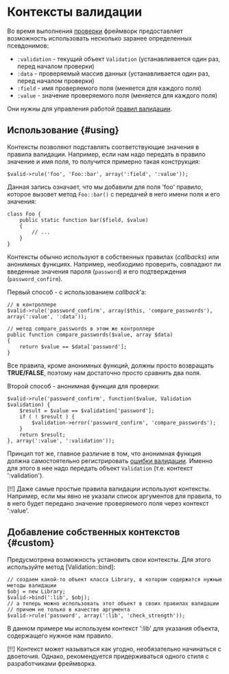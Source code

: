 # Контексты валидации

Во время выполнения [проверки](validation/check) фреймворк предоставляет возможность использовать несколько заранее определенных
 псевдонимов:

 * `:validation` - текущий объект `Validation` (устанавливается один раз, перед началом проверки)
 * `:data` - проверяемый массив данных (устанавливается один раз, перед началом проверки)
 * `:field` - имя проверяемого поля (меняется для каждого поля)
 * `:value` - значение проверяемого поля (меняется для каждого поля)

Они нужны для управления работой [правил валидации](validation/rules).

## Использование {#using}

Контексты позволяют подставлять соответствующие значения в правила валидации. Например, если нам надо передать в правило
 значение и имя поля, то получится примерно такая конструкция:

    $valid->rule('foo', 'Foo::bar', array(':field', ':value'));

Данная запись означает, что мы добавили для поля 'foo' правило, которое вызовет метод `Foo::bar()` с передачей в него
 имени поля и его значения:

    class Foo {
        public static function bar($field, $value)
        {
            // ...
        }
    }

Контексты обычно используют в собственных правилах (*callbacks*) или анонимных функциях. Например, необходимо проверить,
 совпадают ли введенные значения пароля (`password`) и его подтверждения (`password_confirm`).

Первый способ - с использованием *callback*'а:

    // в контроллере
    $valid->rule('password_confirm', array($this, 'compare_passwords'), array(':value', ':data'));

    // метод compare_passwords в этом же контроллере
    public function compare_passwords($value, array $data)
    {
        return $value == $data['password'];
    }

Все правила, кроме анонимных функций, должны просто возвращать **TRUE/FALSE**, поэтому нам достаточно просто сравнить два поля.

Второй способ - анонимная функция для проверки:

    $valid->rule('password_confirm', function($value, Validation $validation) {
        $result = $value == $validation['password'];
        if ( ! $result ) {
            $validation->error('password_confirm', 'compare_passwords');
        }
        return $result;
    }, array(':value', ':validation'));

Принцип тот же, главное различие в том, что анонимная функция должна самостоятельно регистрировать [ошибки валидации](validation/errors).
 Именно для этого в нее надо передать объект `Validation` (т.е. контекст ':validation').

[!!] Даже самые простые правила валидации используют контексты. Например, если мы явно не указали список аргументов для
 правила, то в него будет передано значение проверяемого поля через контекст ':value'.

## Добавление собственных контекстов {#custom}

Предусмотрена возможность установить свои контексты. Для этого используйте метод [Validation::bind]:

    // создаем какой-то объект класса Library, в котором содержатся нужные методы валидации
    $obj = new Library;
    $valid->bind(':lib', $obj);
    // а теперь можно использовать этот объект в своих правилах валидации
    // причем не только в качестве аргумента
    $valid->rule('password', array(':lib', 'check_strength'));

В данном примере мы используем контекст ':lib' для указания объекта, содержащего нужное нам правило.

[!!] Контекст может называться как угодно, необязательно начинаться с двоеточия. Однако, рекомендуется придерживаться одного
 стиля с разработчиками фреймворка.